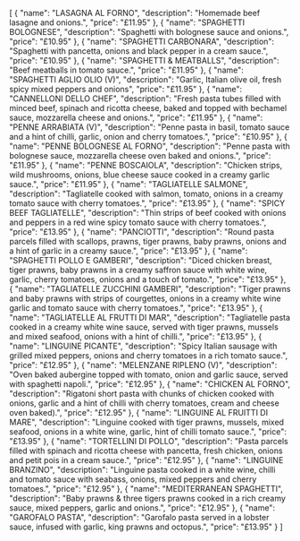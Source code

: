 [
  {
    "name": "LASAGNA AL FORNO",
    "description": "Homemade beef lasagne and onions.",
    "price": "£11.95"
  },
  {
    "name": "SPAGHETTI BOLOGNESE",
    "description": "Spaghetti with bolognese sauce and onions.",
    "price": "£10.95"
  },
  {
    "name": "SPAGHETTI CARBONARA",
    "description": "Spaghetti with pancetta, onions and black pepper in a cream sauce.",
    "price": "£10.95"
  },
  {
    "name": "SPAGHETTI & MEATBALLS",
    "description": "Beef meatballs in tomato sauce.",
    "price": "£11.95"
  },
  {
    "name": "SPAGHETTI AGLIO OLIO (V)",
    "description": "Garlic, Italian olive oil, fresh spicy mixed peppers and onions",
    "price": "£11.95"
  },
  {
    "name": "CANNELLONI DELLO CHEF",
    "description": "Fresh pasta tubes filled with minced beef, spinach and ricotta cheese, baked and topped with bechamel sauce, mozzarella cheese and onions.",
    "price": "£11.95"
  },
  {
    "name": "PENNE ARRABIATA (V)",
    "description": "Penne pasta in basil, tomato sauce and a hint of chilli, garlic, onion and cherry tomatoes.",
    "price": "£10.95"
  },
  {
    "name": "PENNE BOLOGNESE AL FORNO",
    "description": "Penne pasta with bolognese sauce, mozzarella cheese oven baked and onions.",
    "price": "£11.95"
  },
  {
    "name": "PENNE BOSCAIOLA",
    "description": "Chicken strips, wild mushrooms, onions, blue cheese sauce cooked in a creamy garlic sauce.",
    "price": "£11.95"
  },
  {
    "name": "TAGLIATELLE SALMONE",
    "description": "Tagliatelle cooked with salmon, tomato, onions in a creamy tomato sauce with cherry tomatoes.",
    "price": "£13.95"
  },
  {
    "name": "SPICY BEEF TAGLIATELLE",
    "description": "Thin strips of beef cooked with onions and peppers in a red wine spicy tomato sauce with cherry tomatoes.",
    "price": "£13.95"
  },
  {
    "name": "PANCIOTTI",
    "description": "Round pasta parcels filled with scallops, prawns, tiger prawns, baby prawns, onions and a hint of garlic in a creamy sauce.",
    "price": "£13.95"
  },
  {
    "name": "SPAGHETTI POLLO E GAMBERI",
    "description": "Diced chicken breast, tiger prawns, baby prawns in a creamy saffron sauce with white wine, garlic, cherry tomatoes, onions and a touch of tomato.",
    "price": "£13.95"
  },
  {
    "name": "TAGLIATELLE ZUCCHINI GAMBERI",
    "description": "Tiger prawns and baby prawns with strips of courgettes, onions in a creamy white wine garlic and tomato sauce with cherry tomatoes.",
    "price": "£13.95"
  },
  {
    "name": "TAGLIATELLE AL FRUTTI DI MAR",
    "description": "Tagliatelle pasta cooked in a creamy white wine sauce, served with tiger prawns, mussels and mixed seafood, onions with a hint of chilli.",
    "price": "£13.95"
  },
  {
    "name": "LINGUINE PICANTE",
    "description": "Spicy Italian sausage with grilled mixed peppers, onions and cherry tomatoes in a rich tomato sauce.",
    "price": "£12.95"
  },
  {
    "name": "MELENZANE RIPLENO (V)",
    "description": "Oven baked aubergine topped with tomato, onion and garlic sauce, served with spaghetti napoli.",
    "price": "£12.95"
  },
  {
    "name": "CHICKEN AL FORNO",
    "description": "Rigatoni short pasta with chunks of chicken cooked with onions, garlic and a hint of chilli with cherry tomatoes, cream and cheese oven baked).",
    "price": "£12.95"
  },
  {
    "name": "LINGUINE AL FRUITTI DI MARE",
    "description": "Linguine cooked with tiger prawns, mussels, mixed seafood, onions in a white wine, garlic, hint of chilli tomato sauce.",
    "price": "£13.95"
  },
  {
    "name": "TORTELLINI DI POLLO",
    "description": "Pasta parcels filled with spinach and ricotta cheese with pancetta, fresh chicken, onions and petit pois in a cream sauce.",
    "price": "£12.95"
  },
  {
    "name": "LINGUINE BRANZINO",
    "description": "Linguine pasta cooked in a white wine, chilli and tomato sauce with seabass, onions, mixed peppers and cherry tomatoes.",
    "price": "£12.95"
  },
  {
    "name": "MEDITERRANEAN SPAGHETTI",
    "description": "Baby prawns & three tigers prawns cooked in a rich creamy sauce, mixed peppers, garlic and onions.",
    "price": "£12.95"
  },
  {
    "name": "GAROFALO PASTA",
    "description": "Garofalo pasta served in a lobster sauce, infused with garlic, king prawns and octopus.",
    "price": "£13.95"
  }
]